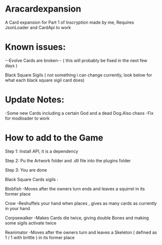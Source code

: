 # Aracardexpansion
A Card expansion for Part 1 of Inscryption made by me,
Requires JsonLoader and CardApi to work

# Known issues:
--Evolve Cards are broken-- ( this will probably be fixed in the next few days )

Black Square Sigils ( not something i can change currently, look below for what each black square sigil card does)

# Update Notes:
-Some new Cards including a certain God and a dead Dog.Also chaos
-Fix for modloader to work

# How to add to the Game
Step 1:
Install API, it is a dependency

Step 2:
Pu the Artwork folder and .dll file into the plugins folder

Step 3:
You are done

Black Square Cards sigils :

Blobfish
-Moves after the owners turn ends and leaves a squirrel in its former place

Crow
-Reshuffels your hand when places , gives as many cards as currently in your hand

Corpsewalker
-Makes Cards die twice, giving double Bones and making some sigils activate twice

Reanimator
-Moves after the owners turn and leaves a Skeleton ( defined as 1 / 1 with brittle ) in its former place
